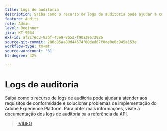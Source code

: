 ```yaml
---
title: Logs de auditoria
description: Saiba como o recurso de logs de auditoria pode ajudar a cumprir os requisitos de conformidade e resolver problemas de implementação da sua Adobe Experience Platform.
feature: Audits
role: Admin
level: Beginner
jira: KT-9934
exl-id: af2c7ec3-82bf-43e9-8b52-f90a39e72926
source-git-commit: 286c85aa88d44574f00ded67f0de8e0c945a153e
workflow-type: tm+mt
source-wordcount: '61'
ht-degree: 42%

---
```


# Logs de auditoria

Saiba como o recurso de logs de auditoria pode ajudar a atender aos requisitos de conformidade e solucionar problemas de implementação do Adobe Experience Platform. Para obter mais informações, visite a [documentação dos logs de auditoria](https://experienceleague.adobe.com/docs/experience-platform/landing/governance-privacy-security/audit-logs/overview.html?lang=pt-BR) ou a [referência da API](https://developer.adobe.com/experience-platform-apis/references/audit-query/).

>[!VIDEO](https://video.tv.adobe.com/v/341450?learn=on&enablevpops)

